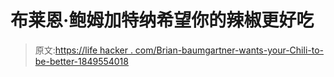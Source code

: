 # 布莱恩·鲍姆加特纳希望你的辣椒更好吃

> 原文:[https://life hacker . com/Brian-baumgartner-wants-your-Chili-to-be-better-1849554018](https://lifehacker.com/brian-baumgartner-wants-your-chili-to-be-better-1849554018)